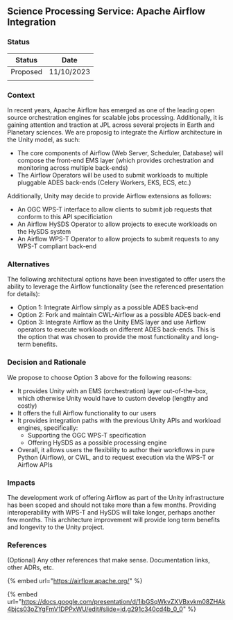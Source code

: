 ## Science Processing Service: Apache Airflow Integration

### **Status**

| Status   | Date       |
| -------- | ---------- |
| Proposed | 11/10/2023 |
|          |            |

### **Context**

In recent years, Apache Airflow has emerged as one of the leading open source orchestration engines for scalable jobs processing. Additionally, it is gaining attention and traction at JPL across several projects in Earth and Planetary sciences. We are proposig to integrate the Airflow architecture in the Unity model, as such:

* The core components of Airflow (Web Server, Scheduler, Database) will compose the front-end EMS layer (which provides orchestration and monitoring across multiple back-ends)
* The Airflow Operators will be used to submit workloads to multiple pluggable ADES back-ends (Celery Workers, EKS, ECS, etc.)

Additionally, Unity may decide to provide Airflow extensions as follows:
* An OGC WPS-T interface to allow clients to submit job requests that conform to this API specificiation
* An Airflow HySDS Operator to allow projects to execute workloads on the HySDS system
* An Airflow WPS-T Operator to allow projects to submit requests to any WPS-T compliant back-end
  
### Alternatives

The following architectural options have been investigated to offer users the ability to leverage the Airflow functionality
(see the referenced presentation for details):

* Option 1: Integrate Airflow simply as a possible ADES back-end
* Option 2: Fork and maintain CWL-Airflow as a possible ADES back-end
* Option 3: Integrate Airflow as the Unity EMS layer and use Airflow operators to execute workloads on different ADES back-ends. This is the option that was chosen to provide the most functionality and long-term benefits.

### **Decision and Rationale**

We propose to choose Option 3 above for the following reasons:
* It provides Unity with an EMS (orchestration) layer out-of-the-box, which otherwise Unity would have to custom develop (lengthy and costly)
* It offers the full Airflow functionality to our users
* It provides integration paths with the previous Unity APIs and workload engines, specifically:
  * Supporting the OGC WPS-T specification
  * Offering HySDS as a possible processing engine
* Overall, it allows users the flexibility to author their workflows in pure Python (Airflow), or CWL, and to request execution via the WPS-T or Airflow APIs

### **Impacts**

The development work of offering Airflow as part of the Unity infrastructure has been scoped and should not take more than a few months. Providing interoperability with WPS-T and HySDS will take longer, perhaps another few months. This architecture improvement will provide long term benefits and longevity to the Unity project.

### References

(Optional) Any other references that make sense. Documentation links, other ADRs, etc.

{% embed url="https://airflow.apache.org/" %}

{% embed url="https://docs.google.com/presentation/d/1ibGSqWkvZXVBxvkm08ZHAk4bjcs03oZYgFmV1DPPxWU/edit#slide=id.g291c340cd4b_0_0" %}
